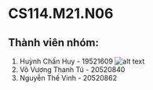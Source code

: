 # CS114.M21.N06
## Thành viên nhóm:
1. Huỳnh Chấn Huy - 19521609
![alt text](https://drive.google.com/file/d/1X5v6mr6pj-cPR8zXoq1e-rK-iF_TYhR6/view?usp=sharing)
3. Võ Vương Thanh Tú - 20520840
4. Nguyễn Thế Vinh - 20520862
